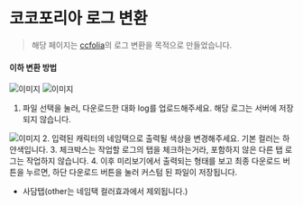 # 코코포리아 로그 변환
>해당 페이지는 [ccfolia](https://ccfolia.com/)의 로그 변환을 목적으로 만들었습니다.


#### 이하 변환 방법

![이미지](https://i.imgur.com/Zs2mOTn.png)
![이미지](https://i.imgur.com/OVvp7Jf.png)
1. 파일 선택을 눌러, 다운로드한 대화 log를 업로드해주세요. 해당 로그는 서버에 저장되지 않습니다.

![이미지](https://i.imgur.com/Rg4dPNQ.png)
2. 입력된 캐릭터의 네임택으로 출력될 색상을 변경해주세요. 기본 컬러는 하얀색입니다.
3. 체크박스는 작업할 로그의 탭을 체크하는거라, 포함하지 않은 다른 탭 로그는 작업하지 않습니다.
4. 이후 미리보기에서 출력되는 형태를 보고 최종 다운로드 버튼을 누르면, 하단 다운로드 버튼을 눌러 커스텀 된 파일이 저장됩니다.

* 사담탭(other는 네임택 컬러효과에서 제외됩니다.)
